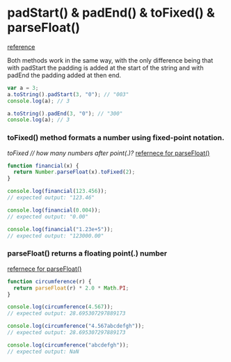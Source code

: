 # padStart() & padEnd() & toFixed() & parseFloat()

[reference](https://alligator.io/js/padstart-padend-string-methods/)

Both methods work in the same way, with the only difference being that with padStart the padding is added at the start of the string and with padEnd the padding added at then end.

```js
var a = 3;
a.toString().padStart(3, "0"); // "003"
console.log(a); // 3

a.toString().padEnd(3, "0"); // "300"
console.log(a); // 3
```

### toFixed() method formats a number using fixed-point notation.

_toFixed // how many numbers after point(.)?_
[refernece for parseFloat()](https://developer.mozilla.org/en-US/docs/Web/JavaScript/Reference/Global_Objects/Number/toFixed)

```js
function financial(x) {
  return Number.parseFloat(x).toFixed(2);
}

console.log(financial(123.456));
// expected output: "123.46"

console.log(financial(0.004));
// expected output: "0.00"

console.log(financial("1.23e+5"));
// expected output: "123000.00"
```

### parseFloat() returns a floating point(.) number

[refernece for parseFloat()](https://developer.mozilla.org/en-US/docs/Web/JavaScript/Reference/Global_Objects/parseFloat)

```js
function circumference(r) {
  return parseFloat(r) * 2.0 * Math.PI;
}

console.log(circumference(4.567));
// expected output: 28.695307297889173

console.log(circumference("4.567abcdefgh"));
// expected output: 28.695307297889173

console.log(circumference("abcdefgh"));
// expected output: NaN
```
